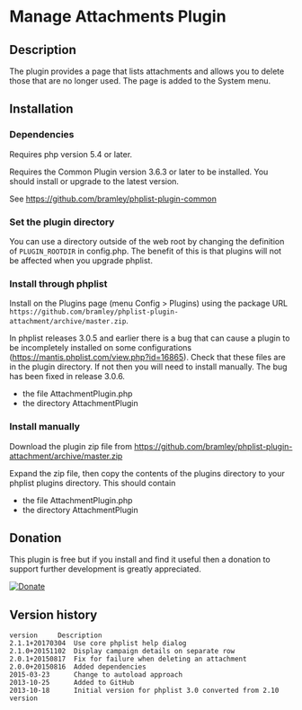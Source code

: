# Manage Attachments Plugin #

## Description ##

The plugin provides a page that lists attachments and allows you to delete those that are no longer used.
The page is added to the System menu.

## Installation ##

### Dependencies ###

Requires php version 5.4 or later.

Requires the Common Plugin version 3.6.3 or later to be installed. You should install or upgrade to the latest version.

See <https://github.com/bramley/phplist-plugin-common>

### Set the plugin directory ###
You can use a directory outside of the web root by changing the definition of `PLUGIN_ROOTDIR` in config.php.
The benefit of this is that plugins will not be affected when you upgrade phplist.

### Install through phplist ###
Install on the Plugins page (menu Config > Plugins) using the package URL `https://github.com/bramley/phplist-plugin-attachment/archive/master.zip`.

In phplist releases 3.0.5 and earlier there is a bug that can cause a plugin to be incompletely installed on some configurations (<https://mantis.phplist.com/view.php?id=16865>). 
Check that these files are in the plugin directory. If not then you will need to install manually. The bug has been fixed in release 3.0.6.

* the file AttachmentPlugin.php
* the directory AttachmentPlugin

### Install manually ###
Download the plugin zip file from <https://github.com/bramley/phplist-plugin-attachment/archive/master.zip>

Expand the zip file, then copy the contents of the plugins directory to your phplist plugins directory.
This should contain

* the file AttachmentPlugin.php
* the directory AttachmentPlugin

## Donation ##

This plugin is free but if you install and find it useful then a donation to support further development is greatly appreciated.

[![Donate](https://www.paypalobjects.com/en_US/i/btn/btn_donate_LG.gif)](https://www.paypal.com/cgi-bin/webscr?cmd=_s-xclick&hosted_button_id=W5GLX53WDM7T4)

## Version history ##

    version     Description
    2.1.1+20170304  Use core phplist help dialog
    2.1.0+20151102  Display campaign details on separate row
    2.0.1+20150817  Fix for failure when deleting an attachment
    2.0.0+20150816  Added dependencies
    2015-03-23      Change to autoload approach
    2013-10-25      Added to GitHub
    2013-10-18      Initial version for phplist 3.0 converted from 2.10 version
